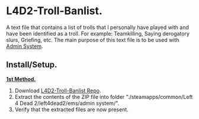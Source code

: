 # L4D2-Troll-Banlist.
A text file that contains a list of trolls that I personally have played with and have been identified as a troll. For example: Teamkilling, Saying derogatory slurs, Griefing, etc. The main purpose of this text file is to be used with [Admin System](https://steamcommunity.com/sharedfiles/filedetails/?id=214630948).

## Install/Setup.
**<ins>1st Method.</ins>**
1. Download [L4D2-Troll-Banlist Repo](https://github.com/OccultismCat/L4D2-Troll-Banlist/archive/refs/heads/main.zip).
2. Extract the contents of the ZIP file into folder "./steamapps/common/Left 4 Dead 2/left4dead2/ems/admin system/".
3. Verify that the extracted files are now present.
